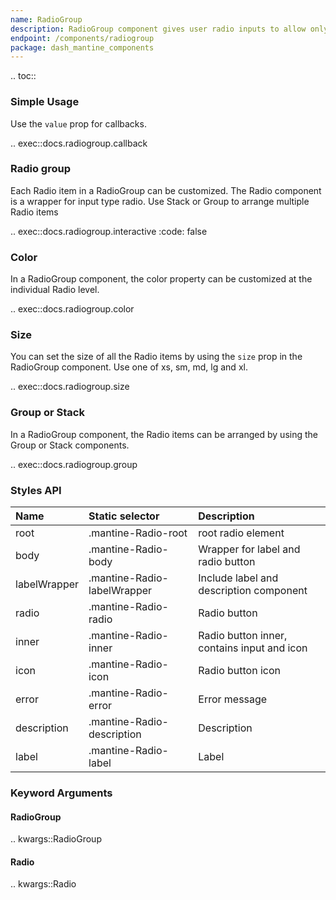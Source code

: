 ```yaml
---
name: RadioGroup
description: RadioGroup component gives user radio inputs to allow only one selection from a small set of options.
endpoint: /components/radiogroup
package: dash_mantine_components
---
```


.. toc::


### Simple Usage

Use the `value` prop for callbacks.

.. exec::docs.radiogroup.callback

### Radio group

Each Radio item in a RadioGroup can be customized. The Radio component is a wrapper for input type radio.  Use Stack or Group to arrange multiple Radio items


.. exec::docs.radiogroup.interactive
    :code: false


### Color

In a RadioGroup component, the color property can be customized at the individual Radio level.

.. exec::docs.radiogroup.color


### Size

You can set the size of all the Radio items by using the `size` prop in the RadioGroup component.  Use one of xs, sm, md, lg and xl.


.. exec::docs.radiogroup.size


### Group or Stack

In a RadioGroup component, the Radio items can be arranged by using the Group or Stack components.

.. exec::docs.radiogroup.group


### Styles API

| Name         | Static selector             | Description                                 |
|:-------------|:----------------------------|:--------------------------------------------|
| root         | .mantine-Radio-root         | root radio element                          |
| body         | .mantine-Radio-body         | Wrapper for label and radio button          |
| labelWrapper | .mantine-Radio-labelWrapper | Include label and description component     |
| radio        | .mantine-Radio-radio        | Radio button                                |
| inner        | .mantine-Radio-inner        | Radio button inner, contains input and icon |
| icon         | .mantine-Radio-icon         | Radio button icon                           |
| error        | .mantine-Radio-error        | Error message                               |
| description  | .mantine-Radio-description  | Description                                 |
| label        | .mantine-Radio-label        | Label                                       |

### Keyword Arguments

#### RadioGroup

.. kwargs::RadioGroup


#### Radio

.. kwargs::Radio

